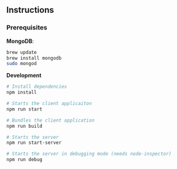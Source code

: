 ## Instructions

### Prerequisites

**MongoDB**:

```bash
brew update
brew install mongodb
sudo mongod
```

**Development**

```bash
# Install dependencies
npm install

```

```bash
# Starts the client applicaiton
npm run start

```

```bash
# Bundles the client application
npm run build

```

```bash
# Starts the server
npm run start-server

```

```bash
# Starts the server in debugging mode (needs node-inspector)
npm run debug

```
